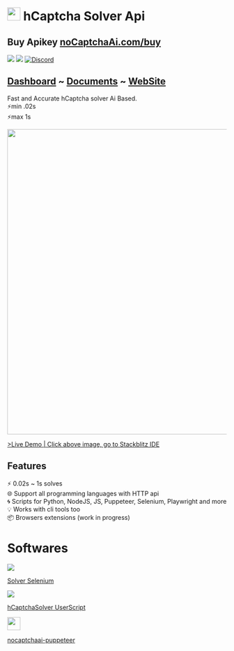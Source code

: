 

<h1><img src="https://avatars.githubusercontent.com/u/110127579" width="30px" /> hCaptcha Solver Api </h1
<hr>
<h2> Buy Apikey <a href="https://nocaptchaai.com/buy.html">noCaptchaAi.com/buy</a></h2>

<p>
<p>
<a href="https://t.me/noCaptchaAi" target="_blank"><img src="https://img.shields.io/badge/Telegram-2CA5E0?style=for-the-badge&logo=telegram&logoColor=white"></a>
<a href="https://discord.gg/E7FfzhZqzA" target="_blank"><img src="https://img.shields.io/badge/Discord-7289DA?style=for-the-badge&logo=discord&logoColor=white"></a>
<a href="https://discord.gg/E7FfzhZqzA"><img alt="Discord" src="https://img.shields.io/discord/994856206525018112"></a>
</p>

## [Dashboard](https://dash.nocaptchaai.com) ~ [Documents](https://dash.nocaptchaai.com) ~ [WebSite](https://dash.nocaptchaai.com) 

Fast and Accurate
hCaptcha solver Ai Based.<br>
⚡min .02s  <br>
⚡max  1s

</p>

<a href="https://stackblitz.com/edit/js-uvenoc?ctl=1&devToolsHeight=53&embed=1&file=index.js&theme=dark" target="_blank"><img src="https://user-images.githubusercontent.com/4178343/180646819-324163a8-0c4c-4571-b01c-2f98ab8a1127.gif" width="700"></a>

<a href="https://stackblitz.com/edit/js-uvenoc?ctl=1&devToolsHeight=53&embed=1&file=index.js&theme=dark" target="_blank">>Live Demo | Click above image, go to Stackblitz IDE</a>





## Features

⚡ 0.02s ~ 1s solves \
🌐 Support all programming languages with HTTP api \
🌀 Scripts for Python, NodeJS, JS, Puppeteer, Selenium, Playwright and more \
💡 Works with cli tools too \
📦️ Browsers extensions (work in progress)



# Softwares

<p>
<img src="https://img.icons8.com/fluency/48/000000/selenium-test-automation.png"/>

[Solver Selenium](https://github.com/Hammad69275/NoCaptchaSolver)

<img src="https://img.icons8.com/fluency/48/000000/javascript.png"/>

[hCaptchaSolver UserScript](https://github.com/noCaptchaAi/hCaptchaSolver.user.js)

<img src="https://user-images.githubusercontent.com/10379601/29446482-04f7036a-841f-11e7-9872-91d1fc2ea683.png" width="30px">

[nocaptchaai-puppeteer](https://github.com/noCaptchaAi/nocaptchaai-puppeteer)

</p>
